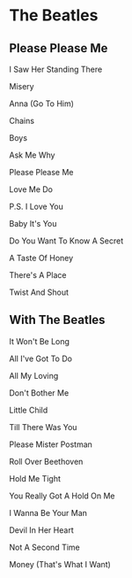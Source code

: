 # The Beatles
## Please Please Me
I Saw Her Standing There

Misery

Anna (Go To Him)

Chains

Boys

Ask Me Why

Please Please Me

Love Me Do

P.S. I Love You

Baby It's You

Do You Want To Know A Secret

A Taste Of Honey

There's A Place

Twist And Shout
## With The Beatles
It Won't Be Long

All I've Got To Do

All My Loving

Don't Bother Me

Little Child

Till There Was You

Please Mister Postman

Roll Over Beethoven

Hold Me Tight

You Really Got A Hold On Me

I Wanna Be Your Man

Devil In Her Heart
 
Not A Second Time
  
Money (That's What I Want)
